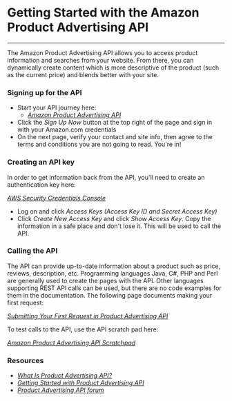 # Getting Started with the Amazon Product Advertising API

---

The Amazon Product Advertising API allows you to access product information and searches from your website. From there, you can dynamically create content which is more descriptive of the product (such as
the current price) and blends better with your site. 

### Signing up for the API 

- Start your API journey here:
    - *[Amazon Product Advertising API](https://affiliate-program.amazon.com/gp/advertising/api/detail/main.html?ac-ms-src=ac-nav)*
- Click the *Sign Up Now* button at the top right of the page and sign in with your Amazon.com credentials
- On the next page, verify your contact and site info, then agree to the terms and conditions you are not going to read. You're in!

### Creating an API key

In order to get information back from the API, you'll need to create an authentication key here:

*[AWS Security Credentials Console](https://console.aws.amazon.com/iam/home?rw_useCurrentProtocol=1#security_credential)*

- Log on and click *Access Keys (Access Key ID and Secret Access Key)* 
- Click *Create New Access Key* and click *Show Access Key*. Copy the information in a safe place and don't lose it. This will be used to call the API. 

### Calling the API 

The API can provide up-to-date information about a product such as price, reviews, description, etc. Programming languages Java, C#, PHP and Perl are generally used to create the pages with the API. Other languages
supporting REST API calls can be used, but there are no code examples for them in the documentation. The following page documents making your first request:

*[Submitting Your First Request in Product Advertising API](http://docs.aws.amazon.com/AWSECommerceService/latest/GSG/SubmittingYourFirstRequest.html)*

To test calls to the API, use the API scratch pad here:

*[Amazon Product Advertising API Scratchpad](http://webservices.amazon.com/scratchpad/index.html)*

### Resources

- *[What Is Product Advertising API?](http://docs.aws.amazon.com/AWSECommerceService/latest/GSG/Welcome.html)*
- *[Getting Started with Product Advertising API](http://docs.aws.amazon.com/AWSECommerceService/latest/GSG/GettingStarted.html)*
- *[Product Advertising API forum](https://forums.aws.amazon.com/forum.jspa?forumID=9)*
